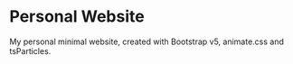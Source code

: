 # Personal Website
My personal minimal website, created with Bootstrap v5, animate.css and tsParticles.
 